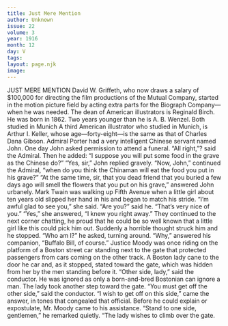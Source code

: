 ```yaml
---
title: Just Mere Mention
author: Unknown
issue: 22
volume: 3
year: 1916
month: 12
day: V
tags:
layout: page.njk
image:
---
```

JUST MERE MENTION       David W. Griffeth, who now draws a salary of $100,000 for directing the film productions of the Mutual Company, started in the motion picture field by acting extra parts for the Biograph Company—when he was needed.       The dean of American illustrators is Reginald Birch. He was born in 1862. Two years younger than he is A. B. Wenzel. Both studied in Munich A third American illustrator who studied in Munich, is Arthur I. Keller, whose age—forty-eight—is the same as that of Charles Dana Gibson.       Admiral Porter had a very intelligent Chinese servant named John. One day John asked permission to attend a funeral.    “All right,”? said the Admiral. Then he added: “I suppose you will put some food in the grave as the Chinese do?”    “Yes, sir,” John replied gravely.    “Now, John,” continued the Admiral, “when do you think the Chinaman will eat the food you put in his grave?”    “At the same time, sir, that you dead friend that you buried a few days ago will smell the flowers that you put on his grave,” answered John urbanely.       Mark Twain was walking up Fifth Avenue when a little girl about ten years old slipped her hand in his and began to match his stride.    “I’m awful glad to see you,” she said.    “Are you?” said he. “That’s very nice of you.”    “Yes,” she answered, “I knew you right away.”    They continued to the next corner chatting, he proud that he could be so well known that a little girl like this could pick him out. Suddenly a horrible thought struck him and he stopped.   “Who am I?” he asked, turning around.    “Why,” answered his companion, “Buffalo Bill, of course.”       Justice Moody was once riding on the platform of a Boston street car standing next to the gate that protected passengers from cars coming on the other track. A Boston lady cane to the door he car and, as it stopped, stated toward the gate, which was hidden from her by the men standing before it.    “Other side, lady,” said the conductor.    He was ignored as only a born-and-bred Bostonian can ignore a man. The lady took another step toward the gate.    “You must get off the other side,” said the conductor.    “I wish to get off on this side,” came the answer, in tones that congealed that official. Before he could explain or expostulate, Mr. Moody came to his assistance.    “Stand to one side, gentlemen,” he remarked quietly. “The lady wishes to climb over the gate. 
